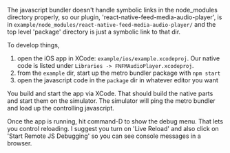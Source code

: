 
The javascript bundler doesn't handle symbolic links in the node_modules
directory properly, so our plugin, 'react-native-feed-media-audio-player',
is in `example/node_modules/react-native-feed-media-audio-player/` and
the top level 'package' directory is just a symbolic link to that dir.

To develop things,

1. open the iOS app in XCode: `example/ios/example.xcodeproj`. Our native
  code is listed under `Libraries -> FNFMAudioPlayer.xcodeproj`.
2. from the `example` dir, start up the metro bundler package with `npm start`
3. open the javascript code in the `package` dir in whatever editor you want

You build and start the app via XCode. That should build the native parts
and start them on the simulator. The simulator will ping the metro bundler
and load up the controlling javascript.

Once the app is running, hit command-D to show the debug menu. That lets
you control reloading. I suggest you turn on 'Live Reload' and also
click on 'Start Remote JS Debugging' so you can see console messages in
a browser.

